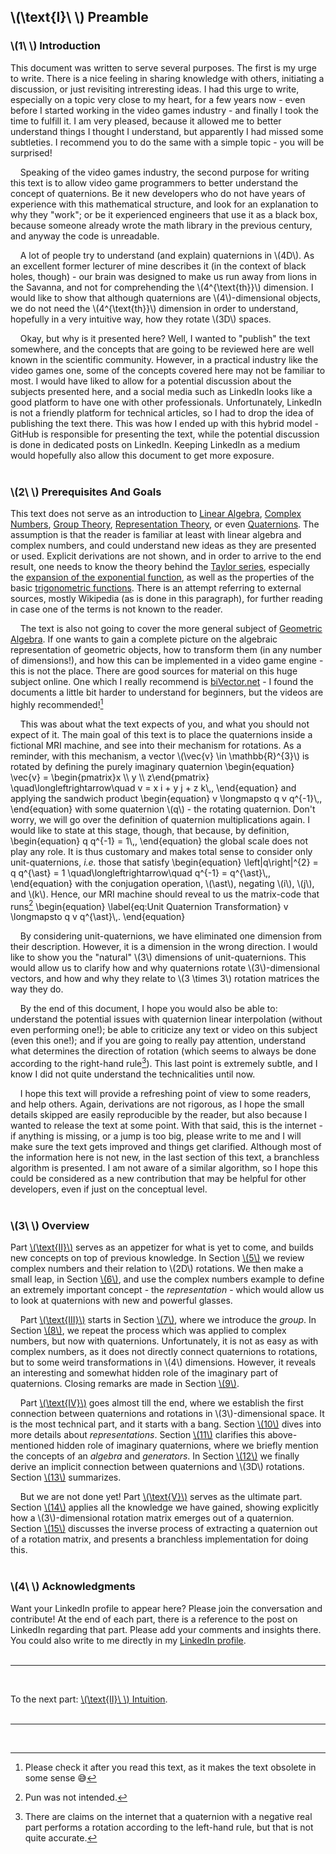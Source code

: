 <script src="load-mathjax.js" async></script>

## \\(\\text{I}\\ \\) Preamble

### \\(1\\ \\) Introduction
<div style="display:none">\(\setSection{1}\)</div>

This document was written to serve several purposes. The first is my urge to write. There is a nice feeling in sharing knowledge with others, initiating a discussion, or just revisiting intreresting ideas. I had this urge to write, especially on a topic very close to my heart, for a few years now - even before I started working in the video games industry - and finally I took the time to fulfill it. I am very pleased, because it allowed me to better understand things I thought I understand, but apparently I had missed some subtleties. I recommend you to do the same with a simple topic - you will be surprised!

&nbsp;&nbsp;&nbsp;&nbsp;Speaking of the video games industry, the second purpose for writing this text is to allow video game programmers to better understand the concept of quaternions. Be it new developers who do not have years of experience with this mathematical structure, and look for an explanation to why they "work"; or be it experienced engineers that use it as a black box, because someone already wrote the math library in the previous century, and anyway the code is unreadable.

&nbsp;&nbsp;&nbsp;&nbsp;A lot of people try to understand (and explain) quaternions in \\(4D\\). As an excellent former lecturer of mine describes it (in the context of black holes, though) - our brain was designed to make us run away from lions in the Savanna, and not for comprehending the \\(4^{\\text{th}}\\) dimension. I would like to show that although quaternions are \\(4\\)-dimensional objects, we do not need the \\(4^{\\text{th}}\\) dimension in order to understand, hopefully in a very intuitive way, how they rotate \\(3D\\) spaces.

&nbsp;&nbsp;&nbsp;&nbsp;Okay, but why is it presented here? Well, I wanted to "publish" the text somewhere, and the concepts that are going to be reviewed here are well known in the scientific community. However, in a practical industry like the video games one, some of the concepts covered here may not be familiar to most. I would have liked to allow for a potential discussion about the subjects presented here, and a social media such as LinkedIn looks like a good platform to have one with other professionals. Unfortunately, LinkedIn is not a friendly platform for technical articles, so I had to drop the idea of publishing the text there. This was how I ended up with this hybrid model - GitHub is responsible for presenting the text, while the potential discussion is done in dedicated posts on LinkedIn. Keeping LinkedIn as a medium would hopefully also allow this document to get more exposure.
<br><br>

### \\(2\\ \\) Prerequisites And Goals
<div style="display:none">\(\setSection{2}\)</div>

This text does not serve as an introduction to [Linear Algebra](https://en.wikipedia.org/wiki/Linear_algebra), [Complex Numbers](https://en.wikipedia.org/wiki/Complex_number), [Group Theory](https://en.wikipedia.org/wiki/Group_theory), [Representation Theory](https://en.wikipedia.org/wiki/Representation_theory), or even [Quaternions](https://en.wikipedia.org/wiki/Quaternion). The assumption is that the reader is familiar at least with linear algebra and complex numbers, and could understand new ideas as they are presented or used. Explicit derivations are not shown, and in order to arrive to the end result, one needs to know the theory behind the [Taylor series](https://en.wikipedia.org/wiki/Taylor_series), especially the [expansion of the exponential function](https://en.wikipedia.org/wiki/Exponential_function#Formal_definition), as well as the properties of the basic [trigonometric functions](https://en.wikipedia.org/wiki/Trigonometric_functions). There is an attempt referring to external sources, mostly Wikipedia (as is done in this paragraph), for further reading in case one of the terms is not known to the reader.

&nbsp;&nbsp;&nbsp;&nbsp;The text is also not going to cover the more general subject of [Geometric Algebra](https://en.wikipedia.org/wiki/Geometric_algebra). If one wants to gain a complete picture on the algebraic representation of geometric objects, how to transform them (in any number of dimensions!), and how this can be implemented in a video game engine - this is not the place. There are good sources for material on this huge subject online. One which I really recommend is [biVector.net](https://bivector.net/) - I found the documents a little bit harder to understand for beginners, but the videos are highly recommended![^1]

&nbsp;&nbsp;&nbsp;&nbsp;This was about what the text expects of you, and what you should not expect of it. The main goal of this text is to place the quaternions inside a fictional MRI machine, and see into their mechanism for rotations. As a reminder, with this mechanism, a vector \\(\\vec{v} \\in \\mathbb{R}^{3}\\) is rotated by defining the purely imaginary quaternion
\\begin{equation}
	\\vec{v} = \\begin{pmatrix}x \\\\ y \\\\ z\\end{pmatrix} \\quad\\longleftrightarrow\\quad v = x i + y j + z k\\,,
\\end{equation}
and applying the sandwich product
\\begin{equation}
	v \\longmapsto q v q^{-1}\\,,
\\end{equation}
with some quaternion \\(q\\) - the rotating quaternion. Don't worry, we will go over the definition of quaternion multiplications again. I would like to state at this stage, though, that because, by definition,
\\begin{equation}
	q q^{-1} = 1\\,,
\\end{equation}
the global scale does not play any role. It is thus customary and makes total sense to consider only unit-quaternions, *i.e.* those that satisfy
\\begin{equation}
	\\left|q\\right|^{2} = q q^{\\ast} = 1 \\quad\\longleftrightarrow\\quad q^{-1} = q^{\\ast}\\,,
\\end{equation}
with the conjugation operation, \\(\\ast\\), negating \\(i\\), \\(j\\), and \\(k\\). Hence, our MRI machine should reveal to us the matrix-code that runs[^2]
\\begin{equation}
	\\label{eq:Unit Quaternion Transformation}
	v \\longmapsto q v q^{\\ast}\\,.
\\end{equation}

&nbsp;&nbsp;&nbsp;&nbsp;By considering unit-quaternions, we have eliminated one dimension from their description. However, it is a dimension in the wrong direction. I would like to show you the "natural" \\(3\\) dimensions of unit-quaternions. This would allow us to clarify how and why quaternions rotate \\(3\\)-dimensional vectors, and how and why they relate to \\(3 \\times 3\\) rotation matrices the way they do.

&nbsp;&nbsp;&nbsp;&nbsp;By the end of this document, I hope you would also be able to: understand the potential issues with quaternion linear interpolation (without even performing one!); be able to criticize any text or video on this subject (even this one!); and if you are going to really pay attention, understand what determines the direction of rotation (which seems to always be done according to the right-hand rule[^3]). This last point is extremely subtle, and I know I did not quite understand the technicalities until now.

&nbsp;&nbsp;&nbsp;&nbsp;I hope this text will provide a refreshing point of view to some readers, and help others. Again, derivations are not rigorous, as I hope the small details skipped are easily reproducible by the reader, but also because I wanted to release the text at some point. With that said, this is the internet - if anything is missing, or a jump is too big, please write to me and I will make sure the text gets improved and things get clarified. Although most of the information here is not new, in the last section of this text, a branchless algorithm is presented. I am not aware of a similar algorithm, so I hope this could be considered as a new contribution that may be helpful for other developers, even if just on the conceptual level.
<br><br>

### \\(3\\ \\) Overview
<div style="display:none">\(\setSection{3}\)</div>

Part&nbsp;[\\(\\text{II}\\)](https://07U.github.io/Quaternions/Intuition) serves as an appetizer for what is yet to come, and builds new concepts on top of previous knowledge. In Section&nbsp;[\\(5\\)](https://07U.github.io/Quaternions/Intuition#5--rotations-with-complex-numbers) we review complex numbers and their relation to \\(2D\\) rotations. We then make a small leap, in Section&nbsp;[\\(6\\)](https://07U.github.io/Quaternions/Intuition#6--a-glimpse-into-the-future), and use the complex numbers example to define an extremely important concept - the *representation* - which would allow us to look at quaternions with new and powerful glasses.

&nbsp;&nbsp;&nbsp;&nbsp;Part&nbsp;[\\(\\text{III}\\)](https://07U.github.io/Quaternions/EstablishingBasicConcepts) starts in Section&nbsp;[\\(7\\)](https://07U.github.io/Quaternions/EstablishingBasicConcepts#7--groups), where we introduce the *group*. In Section&nbsp;[\\(8\\)](https://07U.github.io/Quaternions/EstablishingBasicConcepts#8--fun-with-quaternions), we repeat the process which was applied to complex numbers, but now with quaternions. Unfortunately, it is not as easy as with complex numbers, as it does not directly connect quaternions to rotations, but to some weird transformations in \\(4\\) dimensions. However, it reveals an interesting and somewhat hidden role of the imaginary part of quaternions. Closing remarks are made in Section&nbsp;[\\(9\\)](https://07U.github.io/Quaternions/EstablishingBasicConcepts#9--closing-remarks).

&nbsp;&nbsp;&nbsp;&nbsp;Part&nbsp;[\\(\\text{IV}\\)](https://07U.github.io/Quaternions/TheConnectionTo3DRotations) goes almost till the end, where we establish the first connection between quaternions and rotations in \\(3\\)-dimensional space. It is the most technical part, and it starts with a bang. Section&nbsp;[\\(10\\)](https://07U.github.io/Quaternions/TheConnectionTo3DRotations#10--representations) dives into more details about *representations*. Section&nbsp;[\\(11\\)](https://07U.github.io/Quaternions/TheConnectionTo3DRotations#11--the-suleft2right-algebra-and-generators) clarifies this above-mentioned hidden role of imaginary quaternions, where we briefly mention the concepts of an *algebra* and *generators*. In Section&nbsp;[\\(12\\)](https://07U.github.io/Quaternions/TheConnectionTo3DRotations#12--the-connection-between-suleft2right-and-soleft3right) we finally derive an implicit connection between quaternions and \\(3D\\) rotations. Section&nbsp;[\\(13\\)](https://07U.github.io/Quaternions/TheConnectionTo3DRotations#13--summary) summarizes.

&nbsp;&nbsp;&nbsp;&nbsp;But we are not done yet! Part&nbsp;[\\(\\text{V}\\)](https://07U.github.io/Quaternions/OnTheAdjointRepresentation) serves as the ultimate part. Section&nbsp;[\\(14\\)](https://07U.github.io/Quaternions/OnTheAdjointRepresentation#14--deriving-the-explicit-rotation-matrix-form) applies all the knowledge we have gained, showing explicitly how a \\(3\\)-dimensional rotation matrix emerges out of a quaternion. Section&nbsp;[\\(15\\)](https://07U.github.io/Quaternions/OnTheAdjointRepresentation#15--a-branchless-matrix-to-quaternion-translation) discusses the inverse process of extracting a quaternion out of a rotation matrix, and presents a branchless implementation for doing this.
<br><br>

### \\(4\\ \\) Acknowledgments
<div style="display:none">\(\setSection{4}\)</div>

Want your LinkedIn profile to appear here? Please join the conversation and contribute! At the end of each part, there is a reference to the post on LinkedIn regarding that part. Please add your comments and insights there. You could also write to me directly in my [LinkedIn profile](https://www.linkedin.com/in/Oz-Davidi/).
<br><br>

---
<br>

To the next part: [\\(\\text{II}\\ \\) Intuition](https://07U.github.io/Quaternions/Intuition).
<br><br>

---
<br>

[^1]: Please check it after you read this text, as it makes the text obsolete in some sense 😅
[^2]: Pun was not intended.
[^3]: There are claims on the internet that a quaternion with a negative real part performs a rotation according to the left-hand rule, but that is not quite accurate.
